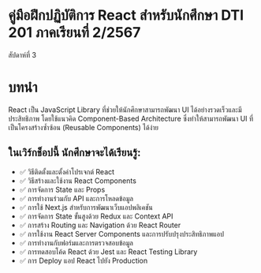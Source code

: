 # คู่มือฝึกปฏิบัติการ React สำหรับนักศึกษา DTI 201 ภาคเรียนที่ 2/2567
สัปดาห์ที่ 3
# บทนำ

React เป็น JavaScript Library ที่ช่วยให้นักศึกษาสามารถพัฒนา UI ได้อย่างรวดเร็วและมีประสิทธิภาพ โดยใช้แนวคิด Component-Based Architecture ซึ่งทำให้สามารถพัฒนา UI ที่เป็นโครงสร้างซ้ำซ้อน (Reusable Components) ได้ง่าย

## ในเวิร์กช็อปนี้ นักศึกษาจะได้เรียนรู้:
- ✅ วิธีติดตั้งและตั้งค่าโปรเจกต์ React
- ✅ วิธีสร้างและใช้งาน React Components
- ✅ การจัดการ State และ Props
- ✅ การทำงานร่วมกับ API และการโหลดข้อมูล
- ✅ การใช้ Next.js สำหรับการพัฒนาเว็บแอปพลิเคชัน
- ✅ การจัดการ State ขั้นสูงด้วย Redux และ Context API
- ✅ การสร้าง Routing และ Navigation ด้วย React Router
- ✅ การใช้งาน React Server Components และการปรับปรุงประสิทธิภาพแอป
- ✅ การทำงานกับฟอร์มและการตรวจสอบข้อมูล
- ✅ การทดสอบโค้ด React ด้วย Jest และ React Testing Library
- ✅ การ Deploy แอป React ไปยัง Production
